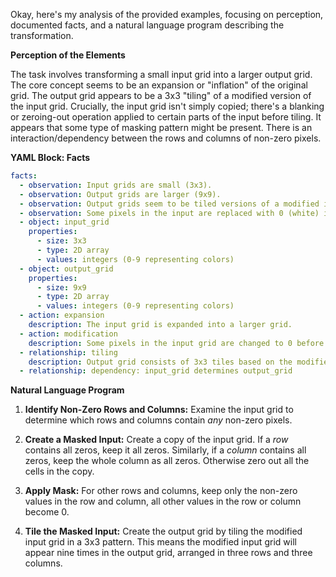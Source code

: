 Okay, here's my analysis of the provided examples, focusing on perception, documented facts, and a natural language program describing the transformation.

**Perception of the Elements**

The task involves transforming a small input grid into a larger output grid. The core concept seems to be an expansion or "inflation" of the original grid. The output grid appears to be a 3x3 "tiling" of a modified version of the input grid.  Crucially, the input grid isn't simply copied; there's a blanking or zeroing-out operation applied to certain parts of the input before tiling. It appears that some type of masking pattern might be present. There is an interaction/dependency between the rows and columns of non-zero pixels.

**YAML Block: Facts**


```yaml
facts:
  - observation: Input grids are small (3x3).
  - observation: Output grids are larger (9x9).
  - observation: Output grids seem to be tiled versions of a modified input.
  - observation: Some pixels in the input are replaced with 0 (white) in the output.
  - object: input_grid
    properties:
      - size: 3x3
      - type: 2D array
      - values: integers (0-9 representing colors)
  - object: output_grid
    properties:
      - size: 9x9
      - type: 2D array
      - values: integers (0-9 representing colors)
  - action: expansion
    description: The input grid is expanded into a larger grid.
  - action: modification
    description: Some pixels in the input grid are changed to 0 before expansion.
  - relationship: tiling
    description: Output grid consists of 3x3 tiles based on the modified input grid.
  - relationship: dependency: input_grid determines output_grid
```


**Natural Language Program**

1. **Identify Non-Zero Rows and Columns:** Examine the input grid to determine which rows and columns contain *any* non-zero pixels.

2. **Create a Masked Input:** Create a copy of the input grid.  If a *row* contains all zeros, keep it all zeros. Similarly, if a *column* contains all zeros, keep the whole column as all zeros. Otherwise zero out all the cells in the copy.

3. **Apply Mask:** For other rows and columns, keep only the non-zero values in the row and column, all other values in the row or column become 0.

4. **Tile the Masked Input:** Create the output grid by tiling the modified input grid in a 3x3 pattern. This means the modified input grid will appear nine times in the output grid, arranged in three rows and three columns.
